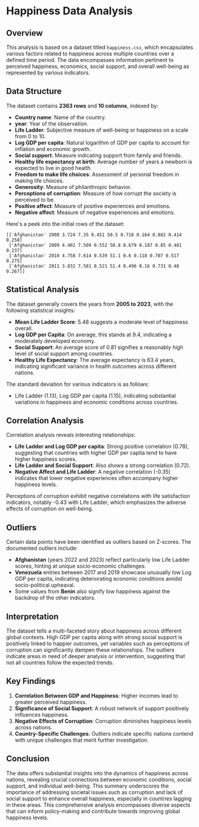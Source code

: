 # Happiness Data Analysis

## Overview
This analysis is based on a dataset titled `happiness.csv`, which encapsulates various factors related to happiness across multiple countries over a defined time period. The data encompasses information pertinent to perceived happiness, economics, social support, and overall well-being as represented by various indicators. 

## Data Structure
The dataset contains **2363 rows** and **10 columns**, indexed by:

- **Country name**: Name of the country.
- **year**: Year of the observation.
- **Life Ladder**: Subjective measure of well-being or happiness on a scale from 0 to 10.
- **Log GDP per capita**: Natural logarithm of GDP per capita to account for inflation and economic growth.
- **Social support**: Measure indicating support from family and friends.
- **Healthy life expectancy at birth**: Average number of years a newborn is expected to live in good health.
- **Freedom to make life choices**: Assessment of personal freedom in making life choices.
- **Generosity**: Measure of philanthropic behavior.
- **Perceptions of corruption**: Measure of how corrupt the society is perceived to be.
- **Positive affect**: Measure of positive experiences and emotions.
- **Negative affect**: Measure of negative experiences and emotions.

Here's a peek into the initial rows of the dataset:
```plaintext
[['Afghanistan' 2008 3.724 7.35 0.451 50.5 0.718 0.164 0.882 0.414 0.258]
 ['Afghanistan' 2009 4.402 7.509 0.552 50.8 0.679 0.187 0.85 0.481 0.237]
 ['Afghanistan' 2010 4.758 7.614 0.539 51.1 0.6 0.118 0.707 0.517 0.275]
 ['Afghanistan' 2011 3.832 7.581 0.521 51.4 0.496 0.16 0.731 0.48 0.267]]
```

## Statistical Analysis
The dataset generally covers the years from **2005 to 2023**, with the following statistical insights:

- **Mean Life Ladder Score**: 5.48 suggests a moderate level of happiness overall.
- **Log GDP per Capita**: On average, this stands at 9.4, indicating a moderately developed economy.
- **Social Support**: An average score of 0.81 signifies a reasonably high level of social support among countries.
- **Healthy Life Expectancy**: The average expectancy is 63.4 years, indicating significant variance in health outcomes across different nations.
  
The standard deviation for various indicators is as follows:
- Life Ladder (1.13), Log GDP per capita (1.15), indicating substantial variations in happiness and economic conditions across countries.

## Correlation Analysis
Correlation analysis reveals interesting relationships:

- **Life Ladder and Log GDP per capita**: Strong positive correlation (0.78), suggesting that countries with higher GDP per capita tend to have higher happiness scores.
- **Life Ladder and Social Support**: Also shows a strong correlation (0.72).
- **Negative Affect and Life Ladder**: A negative correlation (-0.35) indicates that lower negative experiences often accompany higher happiness levels.
  
Perceptions of corruption exhibit negative correlations with life satisfaction indicators, notably -0.43 with Life Ladder, which emphasizes the adverse effects of corruption on well-being.

## Outliers
Certain data points have been identified as outliers based on Z-scores. The documented outliers include:

- **Afghanistan** (years 2022 and 2023) reflect particularly low Life Ladder scores, hinting at unique socio-economic challenges.
- **Venezuela** entries between 2017 and 2019 showcase unusually low Log GDP per capita, indicating deteriorating economic conditions amidst socio-political upheaval.
- Some values from **Benin** also signify low happiness against the backdrop of the other indicators.

## Interpretation
The dataset tells a multi-faceted story about happiness across different global contexts. High GDP per capita along with strong social support is positively linked to happier outcomes, yet variables such as perceptions of corruption can significantly dampen these relationships. The outliers indicate areas in need of deeper analysis or intervention, suggesting that not all countries follow the expected trends.

## Key Findings
1. **Correlation Between GDP and Happiness**: Higher incomes lead to greater perceived happiness.
2. **Significance of Social Support**: A robust network of support positively influences happiness.
3. **Negative Effects of Corruption**: Corruption diminishes happiness levels across nations.
4. **Country-Specific Challenges**: Outliers indicate specific nations contend with unique challenges that merit further investigation.

## Conclusion
The data offers substantial insights into the dynamics of happiness across nations, revealing crucial connections between economic conditions, social support, and individual well-being. This summary underscores the importance of addressing societal issues such as corruption and lack of social support to enhance overall happiness, especially in countries lagging in these areas. This comprehensive analysis encompasses diverse aspects that can inform policy-making and contribute towards improving global happiness levels.
